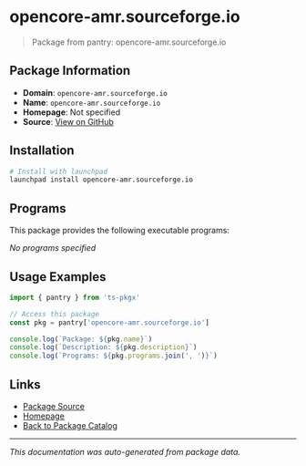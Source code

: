 # opencore-amr.sourceforge.io

> Package from pantry: opencore-amr.sourceforge.io

## Package Information

- **Domain**: `opencore-amr.sourceforge.io`
- **Name**: `opencore-amr.sourceforge.io`
- **Homepage**: Not specified
- **Source**: [View on GitHub](https://github.com/pkgxdev/pantry/tree/main/projects/opencore-amr.sourceforge.io/package.yml)

## Installation

```bash
# Install with launchpad
launchpad install opencore-amr.sourceforge.io
```

## Programs

This package provides the following executable programs:

*No programs specified*

## Usage Examples

```typescript
import { pantry } from 'ts-pkgx'

// Access this package
const pkg = pantry['opencore-amr.sourceforge.io']

console.log(`Package: ${pkg.name}`)
console.log(`Description: ${pkg.description}`)
console.log(`Programs: ${pkg.programs.join(', ')}`)
```

## Links

- [Package Source](https://github.com/pkgxdev/pantry/tree/main/projects/opencore-amr.sourceforge.io/package.yml)
- [Homepage](#)
- [Back to Package Catalog](../../package-catalog.md)

---

*This documentation was auto-generated from package data.*
